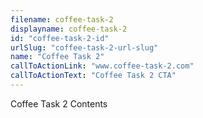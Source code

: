 ```yaml
---
filename: coffee-task-2
displayname: coffee-task-2
id: "coffee-task-2-id"
urlSlug: "coffee-task-2-url-slug"
name: "Coffee Task 2"
callToActionLink: "www.coffee-task-2.com"
callToActionText: "Coffee Task 2 CTA"
---
```


Coffee Task 2 Contents
